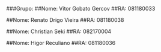 ###Grupo:
##Nome:
Vitor Gobato Gercov
##RA:
081180033

##Nome:
Renato Drigo Vieira
##RA:
081180038

##Nome:
Christian Seki
##RA:
082170004

##Nome:
Higor Reculiano
##RA:
081180036